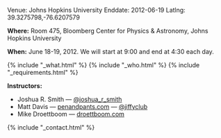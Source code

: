 Venue: Johns Hopkins University
Enddate: 2012-06-19
Latlng: 39.3275798,-76.6207579

<p><strong>Where:</strong> Room 475, Bloomberg Center for Physics &amp; Astronomy, Johns Hopkins University</p>
<p><strong>When:</strong> June 18-19, 2012. We will start at 9:00 and end at 4:30 each day.</p>
{% include "_what.html" %}
{% include "_who.html" %}
{% include "_requirements.html" %}
<p><strong>Instructors:</strong></p>
<ul>
<li>Joshua R. Smith &mdash; <a href="https://twitter.com/joshua_r_smith">@joshua_r_smith</a></li>
<li>Matt Davis &mdash; <a href="http://penandpants.com">penandpants.com</a> &mdash; <a href="https://twitter.com/jiffyclub">@jiffyclub</a></li>
<li>Mike Droettboom &mdash; <a href="http://droettboom.com/">droettboom.com</a></li>
</ul>
{% include "_contact.html" %}
